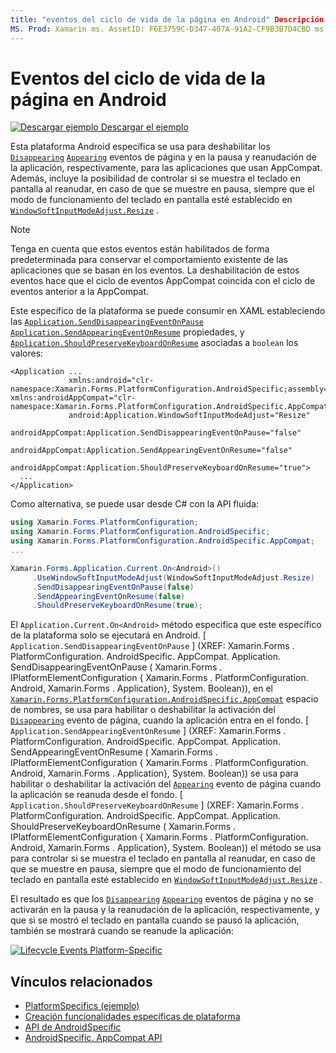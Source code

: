 ```yaml
---
title: "eventos del ciclo de vida de la página en Android" Descripción: "las características específicas de la plataforma permiten consumir funcionalidad que solo está disponible en una plataforma específica, sin necesidad de implementar representadores ni efectos personalizados. En este artículo se explica cómo utilizar el específico de la plataforma Android que deshabilita los eventos de la página que aparecen en la pausa y en la detención de la aplicación, respectivamente ".
MS. Prod: Xamarin ms. AssetID: F6E3759C-D347-407A-91A2-CF9B3B7D4CBD ms. Technology: Xamarin-Forms Author: davidbritch ms. Author: dabritch ms. Date: 07/10/2018 no-LOC: [ Xamarin.Forms , Xamarin.Essentials ]
---
```


# <a name="page-lifecycle-events-on-android"></a>Eventos del ciclo de vida de la página en Android

[![Descargar ejemplo](~/media/shared/download.png) Descargar el ejemplo](https://docs.microsoft.com/samples/xamarin/xamarin-forms-samples/userinterface-platformspecifics)

Esta plataforma Android específica se usa para deshabilitar los [`Disappearing`](xref:Xamarin.Forms.Page.Appearing) [`Appearing`](xref:Xamarin.Forms.Page.Appearing) eventos de página y en la pausa y reanudación de la aplicación, respectivamente, para las aplicaciones que usan AppCompat. Además, incluye la posibilidad de controlar si se muestra el teclado en pantalla al reanudar, en caso de que se muestre en pausa, siempre que el modo de funcionamiento del teclado en pantalla esté establecido en [`WindowSoftInputModeAdjust.Resize`](xref:Xamarin.Forms.PlatformConfiguration.AndroidSpecific.WindowSoftInputModeAdjust.Resize) .

> [!NOTE]
> Tenga en cuenta que estos eventos están habilitados de forma predeterminada para conservar el comportamiento existente de las aplicaciones que se basan en los eventos. La deshabilitación de estos eventos hace que el ciclo de eventos AppCompat coincida con el ciclo de eventos anterior a la AppCompat.

Este específico de la plataforma se puede consumir en XAML estableciendo las [`Application.SendDisappearingEventOnPause`](xref:Xamarin.Forms.PlatformConfiguration.AndroidSpecific.AppCompat.Application.SendDisappearingEventOnPauseProperty) [`Application.SendAppearingEventOnResume`](xref:Xamarin.Forms.PlatformConfiguration.AndroidSpecific.AppCompat.Application.SendAppearingEventOnResumeProperty) propiedades, y [`Application.ShouldPreserveKeyboardOnResume`](xref:Xamarin.Forms.PlatformConfiguration.AndroidSpecific.AppCompat.Application.ShouldPreserveKeyboardOnResumeProperty) asociadas a `boolean` los valores:

```xaml
<Application ...
             xmlns:android="clr-namespace:Xamarin.Forms.PlatformConfiguration.AndroidSpecific;assembly=Xamarin.Forms.Core"             xmlns:androidAppCompat="clr-namespace:Xamarin.Forms.PlatformConfiguration.AndroidSpecific.AppCompat;assembly=Xamarin.Forms.Core"
             android:Application.WindowSoftInputModeAdjust="Resize"
             androidAppCompat:Application.SendDisappearingEventOnPause="false"
             androidAppCompat:Application.SendAppearingEventOnResume="false"
             androidAppCompat:Application.ShouldPreserveKeyboardOnResume="true">
  ...
</Application>
```

Como alternativa, se puede usar desde C# con la API fluida:

```csharp
using Xamarin.Forms.PlatformConfiguration;
using Xamarin.Forms.PlatformConfiguration.AndroidSpecific;
using Xamarin.Forms.PlatformConfiguration.AndroidSpecific.AppCompat;
...

Xamarin.Forms.Application.Current.On<Android>()
     .UseWindowSoftInputModeAdjust(WindowSoftInputModeAdjust.Resize)
     .SendDisappearingEventOnPause(false)
     .SendAppearingEventOnResume(false)
     .ShouldPreserveKeyboardOnResume(true);
```

El `Application.Current.On<Android>` método especifica que este específico de la plataforma solo se ejecutará en Android. [ `Application.SendDisappearingEventOnPause` ] (XREF: Xamarin.Forms . PlatformConfiguration. AndroidSpecific. AppCompat. Application. SendDisappearingEventOnPause ( Xamarin.Forms . IPlatformElementConfiguration { Xamarin.Forms . PlatformConfiguration. Android, Xamarin.Forms . Application}, System. Boolean)), en el [`Xamarin.Forms.PlatformConfiguration.AndroidSpecific.AppCompat`](xref:Xamarin.Forms.PlatformConfiguration.AndroidSpecific.AppCompat) espacio de nombres, se usa para habilitar o deshabilitar la activación del [`Disappearing`](xref:Xamarin.Forms.Page.Appearing) evento de página, cuando la aplicación entra en el fondo. [ `Application.SendAppearingEventOnResume` ] (XREF: Xamarin.Forms . PlatformConfiguration. AndroidSpecific. AppCompat. Application. SendAppearingEventOnResume ( Xamarin.Forms . IPlatformElementConfiguration { Xamarin.Forms . PlatformConfiguration. Android, Xamarin.Forms . Application}, System. Boolean)) se usa para habilitar o deshabilitar la activación del [`Appearing`](xref:Xamarin.Forms.Page.Appearing) evento de página cuando la aplicación se reanuda desde el fondo. [ `Application.ShouldPreserveKeyboardOnResume` ] (XREF: Xamarin.Forms . PlatformConfiguration. AndroidSpecific. AppCompat. Application. ShouldPreserveKeyboardOnResume ( Xamarin.Forms . IPlatformElementConfiguration { Xamarin.Forms . PlatformConfiguration. Android, Xamarin.Forms . Application}, System. Boolean)) el método se usa para controlar si se muestra el teclado en pantalla al reanudar, en caso de que se muestre en pausa, siempre que el modo de funcionamiento del teclado en pantalla esté establecido en [`WindowSoftInputModeAdjust.Resize`](xref:Xamarin.Forms.PlatformConfiguration.AndroidSpecific.WindowSoftInputModeAdjust.Resize) .

El resultado es que los [`Disappearing`](xref:Xamarin.Forms.Page.Appearing) [`Appearing`](xref:Xamarin.Forms.Page.Appearing) eventos de página y no se activarán en la pausa y la reanudación de la aplicación, respectivamente, y que si se mostró el teclado en pantalla cuando se pausó la aplicación, también se mostrará cuando se reanude la aplicación:

[![](page-lifecycle-events-images/keyboard-on-resume.png "Lifecycle Events Platform-Specific")](page-lifecycle-events-images/keyboard-on-resume-large.png#lightbox "Lifecycle Events Platform-Specific")

## <a name="related-links"></a>Vínculos relacionados

- [PlatformSpecifics (ejemplo)](https://docs.microsoft.com/samples/xamarin/xamarin-forms-samples/userinterface-platformspecifics)
- [Creación funcionalidades específicas de plataforma](~/xamarin-forms/platform/platform-specifics/index.md#creating-platform-specifics)
- [API de AndroidSpecific](xref:Xamarin.Forms.PlatformConfiguration.AndroidSpecific)
- [AndroidSpecific. AppCompat API](xref:Xamarin.Forms.PlatformConfiguration.AndroidSpecific.AppCompat)
